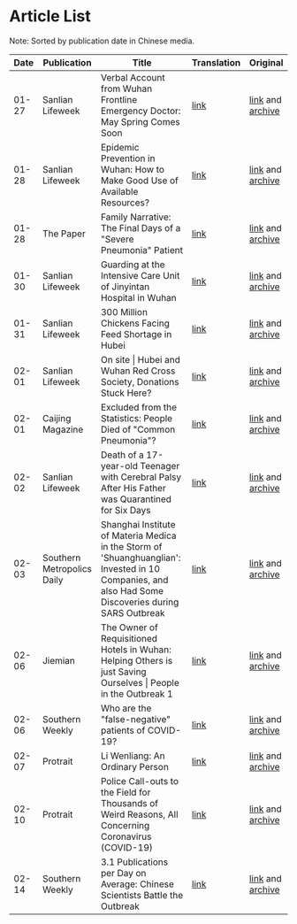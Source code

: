 # Article List

Note: Sorted by publication date in Chinese media.

| Date | Publication | Title | Translation | Original |
|------|-------|-------|-------------|----------|
| 01-27 | Sanlian Lifeweek | Verbal Account from Wuhan Frontline Emergency Doctor: May Spring Comes Soon | [link](/docs/2020-01-27/may_spring_comes_soon.md) | [link](https://mp.weixin.qq.com/s/qHj8OB8YPdBSH_6pb60-6A) and [archive](https://archive.ph/BbFU0) |
| 01-28 | Sanlian Lifeweek |  Epidemic Prevention in Wuhan: How to Make Good Use of Available Resources? | [link](/docs/2020-01-28/epidemic_prevention_in_wuhan.md) | [link](https://mp.weixin.qq.com/s/QQQwIguacVU-w4YjWVWphQ) and [archive](https://archive.ph/6BCnU) |
| 01-28 | The Paper | Family Narrative: The Final Days of a "Severe Pneumonia" Patient | [link](/docs/2020-01-28/the_final_days_of_a_patient.md) | [link](https://www.thepaper.cn/newsDetail_forward_5654338) and [archive](https://archive.is/OoktE) |
| 01-30 | Sanlian Lifeweek | Guarding at the Intensive Care Unit of Jinyintan Hospital in Wuhan | [link](/docs/2020-01-30/guarding_at_jinyintan.md) | [link](https://mp.weixin.qq.com/s/tI0NB1Y9jUoBgddbEad9UQ) and [archive](https://archive.ph/O2Z8n) |
| 01-31 | Sanlian Lifeweek | 300 Million Chickens Facing Feed Shortage in Hubei | [link](/docs/2020-01-31/chickens_facing_feed_shortage.md) | [link](https://mp.weixin.qq.com/s/3p0wx4vwYeVefOPY2DmL2g) and [archive](https://archive.ph/CkJ8b) |
| 02-01 | Sanlian Lifeweek | On site \| Hubei and Wuhan Red Cross Society, Donations Stuck Here? | [link](/docs/2020-02-01/donations_stuck_here.md) | [link](https://mp.weixin.qq.com/s/CcP9ECRX80nCKvJxcRMDXw) and [archive](https://archive.ph/J2aZR) |
| 02-01 | Caijing Magazine | Excluded from the Statistics: People Died of "Common Pneumonia"? | [link](/docs/2020-02-01/excluded_from_the_statistics.md) | [link](https://mp.weixin.qq.com/s/OQGVZlrJWID9Gn4A_T5u_g) and [archive](https://archive.vn/ZCYfz) |
| 02-02 | Sanlian Lifeweek | Death of a 17-year-old Teenager with Cerebral Palsy After His Father was Quarantined for Six Days | [link](/docs/2020-02-02/death_of_a_17_year_old_teenager.md) | [link](https://mp.weixin.qq.com/s/U_cBuM7CtPJKWAJFM10MiA) and [archive](https://archive.vn/IUmgZ) |
| 02-03 | Southern Metropolics Daily | Shanghai Institute of Materia Medica in the Storm of \'Shuanghuanglian\': Invested in 10 Companies, and also Had Some Discoveries during SARS Outbreak | [link](/docs/2020-02-03/storm_of_shuanghuanglian.md) | [link](http://www.infzm.com/contents/175738) and [archive](https://web.archive.org/web/20200203102143/http://www.infzm.com/contents/175738) |
| 02-06 | Jiemian | The Owner of Requisitioned Hotels in Wuhan: Helping Others is just Saving Ourselves \| People in the Outbreak 1 | [link](/docs/2020-02-06/owner_of_requistioned_hotels.md) | [link](https://www.jiemian.com/article/3948731.html) and [archive](https://web.archive.org/web/20200215130012/https://www.jiemian.com/article/3948731.html) |
| 02-06 | Southern Weekly | Who are the "false-negative" patients of COVID-19? | [link](/docs/2020-02-06/who_are_false_negative.md) | [link](https://mp.weixin.qq.com/s/AFwRYmcdKjxuSyRj3l7vrA) and [archive](http://archive.is/7rhcJ) |
| 02-07 | Protrait | Li Wenliang: An Ordinary Person | [link](/docs/2020-02-07/liwenliang_an_ordinary_person.md) | [link](https://mp.weixin.qq.com/s/I1J3wCbfbMP7AecP1_Ie2A) and [archive](http://archive.is/nDykY) |
| 02-10 | Protrait | Police Call-outs to the Field for Thousands of Weird Reasons, All Concerning Coronavirus (COVID-19) | [link](/docs/2020-02-10/thousands_weird_police_call_outs.md) | [link](https://mp.weixin.qq.com/s/KbFax4bUb8SYZn5v7QY9Jw) and [archive](http://archive.ph/MZyVe) |
| 02-14 | Southern Weekly | 3.1 Publications per Day on Average: Chinese Scientists Battle the Outbreak | [link](/docs/2020-02-14/chinese_scientists_battle_the_outbreak.md) | [link](https://mp.weixin.qq.com/s/a2qFDYa9i6cKi5xggRNLCg) and [archive](http://archive.is/JXOmz) |
